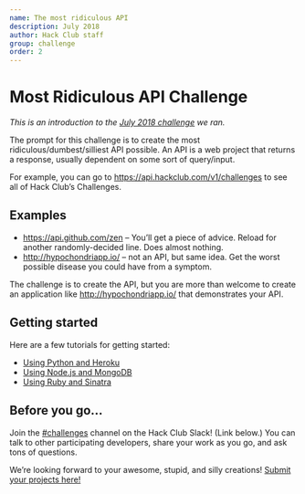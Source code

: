 ```yaml
---
name: The most ridiculous API
description: July 2018
author: Hack Club staff
group: challenge
order: 2
---
```


# Most Ridiculous API Challenge

_This is an introduction to the [July 2018 challenge](https://hackclub.com/challenge) we ran._

The prompt for this challenge is to create the most ridiculous/dumbest/silliest API possible. An API is a web project that returns a response, usually dependent on some sort of query/input.

For example, you can go to https://api.hackclub.com/v1/challenges to see all of Hack Club’s Challenges. 

## Examples

* https://api.github.com/zen – You’ll get a piece of advice. Reload for another randomly-decided line. Does almost nothing.
* http://hypochondriapp.io/ – not an API, but same idea. Get the worst possible disease you could have from a symptom.

The challenge is to create the API, but you are more than welcome to create an application like http://hypochondriapp.io/ that demonstrates your API.

## Getting started

Here are a few tutorials for getting started:

* [Using Python and Heroku](https://spapas.github.io/2014/06/30/rest-flask-mongodb-heroku/)
* [Using Node.js and MongoDB](https://hackernoon.com/restful-api-design-with-node-js-26ccf66eab09)
* [Using Ruby and Sinatra](https://x-team.com/blog/how-to-create-a-ruby-api-with-sinatra/)

## Before you go…

Join the [#challenges](https://hackclub.slack.com/messages/CAE2E3LLT/) channel on the Hack Club Slack! (Link below.) You can talk to other participating developers, share your work as you go, and ask tons of questions.

We’re looking forward to your awesome, stupid, and silly creations! [Submit your projects here!](https://hackclub.com/challenge)
